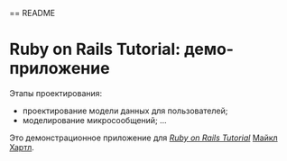 == README

# Ruby on Rails Tutorial: демо-приложение
Этапы проектирования:
- проектирование модели данных для пользователей;
- моделирование микросообщений;
...

Это демонстрационное приложение для
[*Ruby on Rails Tutorial*](http://railstutorial.org/)
 [Майкл Хартл](http://michaelhartl.com/).